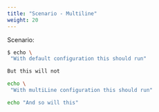 ```yaml
---
title: "Scenario - Multiline"
weight: 20
---
```


Scenario:

```bash
$ echo \
 "With default configuration this should run"

But this will not
```

```bash raw=true
echo \
 "With multiLine configuration this should run"

echo "And so will this"
```
